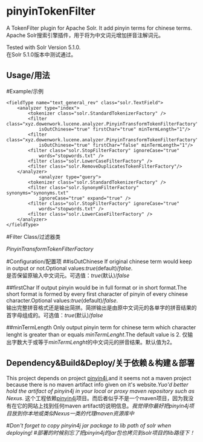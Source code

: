pinyinTokenFilter
=================

A TokenFilter plugin for Apache Solr. It add pinyin terms for chinese terms.  
Apache Solr搜索引擎插件，用于将为中文词元增加拼音注解词元。

Tested with Solr Version 5.1.0.  
在Solr 5.1.0版本中测试通过。

Usage/用法
-----------------

#Example/示例  

    <fieldType name="text_general_rev" class="solr.TextField">
        <analyzer type="index">
            <tokenizer class="solr.StandardTokenizerFactory" />
            <filter class="xyz.dowenwork.lucene.analyzer.PinyinTransformTokenFilterFactory"
                isOutChinese="true" firstChar="true" minTermLength="1"/>
            <filter class="xyz.dowenwork.lucene.analyzer.PinyinTransformTokenFilterFactory"
                isOutChinese="true" firstChar="false" minTermLength="1"/>
            <filter class="solr.StopFilterFactory" ignoreCase="true"
                words="stopwords.txt" />
            <filter class="solr.LowerCaseFilterFactory" />
            <filter class="solr.RemoveDuplicatesTokenFilterFactory"/>
        </analyzer>
                <analyzer type="query">
            <tokenizer class="solr.StandardTokenizerFactory" />
            <filter class="solr.SynonymFilterFactory" synonyms="synonyms.txt"
                ignoreCase="true" expand="true" />
            <filter class="solr.StopFilterFactory" ignoreCase="true"
                words="stopwords.txt" />
            <filter class="solr.LowerCaseFilterFactory" />
        </analyzer>
    </fieldType>

#Filter Class/过滤器类

*PinyinTransformTokenFilterFactory*

#Configuration/配置项
##isOutChinese
If original chinese term would keep in output or not.Optional values:*true*(default)/*false*.  
是否保留原输入中文词元。可选值：*true*(默认)/*false*

##firstChar
If output pinyin would be in full format or in short format.The short format is formed by every first character of pinyin of every chinese character.Optional values:*true*(default)/*false*.  
输出完整拼音格式还是输出简拼。简拼输出是由原中文词元的各单字的拼音结果的首字母组成的。可选值：*true*(默认)/*false*

##minTermLength
Only output pinyin term for chinese term which character lenght is greater than or equals *minTermLenght*.The default value is 2.
仅输出字数大于或等于*minTermLenght*的中文词元的拼音结果。默认值为2。

Dependency&Build&Deploy/关于依赖＆构建＆部署
-----------------

This project depends on project [pinyin4j](http://pinyin4j.sourceforge.net/),and it seems not a maven project because there is no maven artifact info given on it's website.*Yuo'd better hold the artifact of pinyin4j in your local or proxy maven repository such as Nexus*.
这个工程依赖[pinyin4j](http://pinyin4j.sourceforge.net/)项目。而后者似乎不是一个maven项目，因为我没有在它的网站上找到任何maven artifact的说明信息。*我觉得你最好把pinyin4j项目放到你本地或类似Nexus一类的代理maven资源库中*

#*Don't forget to copy pinyin4j jar package to lib path of solr when deploying!*
#*部署的时候别忘了把pinyin4j的jar包也拷贝到solr项目的lib路径下！*
